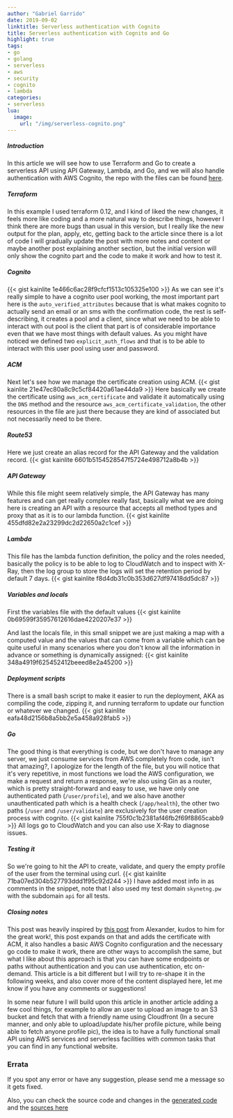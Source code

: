 ```yaml
---
author: "Gabriel Garrido"
date: 2019-09-02
linktitle: Serverless authentication with Cognito
title: Serverless authentication with Cognito and Go
highlight: true
tags:
- go
- golang
- serverless
- aws
- security
- cognito
- lambda
categories:
- serverless
lua:
  image:
    url: "/img/serverless-cognito.png"
---
```


##### **Introduction**
In this article we will see how to use Terraform and Go to create a serverless API using API Gateway, Lambda, and Go, and we will also handle authentication with AWS Cognito, the repo with the files can be found [here](https://github.com/kainlite/serverless-cognito).

##### **Terraform**
In this example I used terraform 0.12, and I kind of liked the new changes, it feels more like coding and a more natural way to describe things, however I think there are more bugs than usual in this version, but I really like the new output for the plan, apply, etc, getting back to the article since there is a lot of code I will gradually update the post with more notes and content or maybe another post explaining another section, but the initial version will only show the cognito part and the code to make it work and how to test it.

##### Cognito
{{< gist kainlite 1e466c6ac28f9cfcf1513c105325e100 >}}
As we can see it's really simple to have a cognito user pool working, the most important part here is the `auto_verified_attributes` because that is what makes cognito to actually send an email or an sms with the confirmation code, the rest is self-describing, it creates a pool and a client, since what we need to be able to interact with out pool is the client that part is of considerable importance even that we have most things with default values. As you might have noticed we defined two `explicit_auth_flows` and that is to be able to interact with this user pool using user and password.

##### ACM
Next let's see how we manage the certificate creation using ACM.
{{< gist kainlite 21e47ec80a8c9c5cf84420a61ae44da9 >}}
Here basically we create the certificate using `aws_acm_certificate` and validate it automatically using the `DNS` method and the resource `aws_acm_certificate_validation`, the other resources in the file are just there because they are kind of associated but not necessarily need to be there.

##### Route53
Here we just create an alias record for the API Gateway and the validation record.
{{< gist kainlite 6601b5154528547f5724e498712a8b4b >}}

##### API Gateway
While this file might seem relatively simple, the API Gateway has many features and can get really complex really fast, basically what we are doing here is creating an API with a resource that accepts all method types and proxy that as it is to our lambda function.
{{< gist kainlite 455dfd82e2a23299dc2d22650a2c1cef >}}

##### Lambda
This file has the lambda function definition, the policy and the roles needed, basically the policy is to be able to log to CloudWatch and to inspect with X-Ray, then the log group to store the logs will set the retention period by default 7 days.
{{< gist kainlite f8d4db31c0b353d627df97418dd5dc87 >}}

##### Variables and locals
First the variables file with the default values
{{< gist kainlite 0b69599f35957612616dae4220207e37 >}}

And last the locals file, in this small snippet we are just making a map with a computed value and the values that can come from a variable which can be quite useful in many scenarios where you don't know all the information in advance or something is dynamically assigned:
{{< gist kainlite 348a4919f625452412beeed8e2a45200 >}}

##### Deployment scripts
There is a small bash script to make it easier to run the deployment, AKA as compiling the code, zipping it, and running terraform to update our function or whatever we changed.
{{< gist kainlite eafa48d2156b8a5bb2e5a458a928fab5 >}}

##### **Go**
The good thing is that everything is code, but we don't have to manage any server, we just consume services from AWS completely from code, isn't that amazing?, I apologize for the length of the file, but you will notice that it's very repetitive, in most functions we load the AWS configuration, we make a request and return a response, we're also using Gin as a router, which is pretty straight-forward and easy to use, we have only one authenticated path (`/user/profile`), and we also have another unauthenticated path which is a health check (`/app/health`), the other two paths (`/user` and `/user/validate`) are exclusively for the user creation process with cognito.
{{< gist kainlite 755f0c1b2381af46fb2f69f8865cabb9 >}}
All logs go to CloudWatch and you can also use X-Ray to diagnose issues.

##### **Testing it**
So we're going to hit the API to create, validate, and query the empty profile of the user from the terminal using curl.
{{< gist kainlite 71ba07ed304b527793ddd1f95c92d244 >}}
I have added most info in as comments in the snippet, note that I also used my test domain `skynetng.pw` with the subdomain `api` for all tests.

##### **Closing notes**
This post was heavily inspired by [this post](https://a.l3x.in/2018/07/25/lambda-api-custom-domain-tutorial.html) from Alexander, kudos to him for the great work!, this post expands on that and adds the certificate with ACM, it also handles a basic AWS Cognito configuration and the necessary go code to make it work, there are other ways to accomplish the same, but what I like about this approach is that you can have some endpoints or paths without authentication and you can use authentication, etc on-demand. This article is a bit different but I will try to re-shape it in the following weeks, and also cover more of the content displayed here, let me know if you have any comments or suggestions!

In some near future I will build upon this article in another article adding a few cool things, for example to allow an user to upload an image to an S3 bucket and fetch that with a friendly name using Cloudfront (In a secure manner, and only able to upload/update his/her profile picture, while being able to fetch anyone profile pic), the idea is to have a fully functional small API using AWS services and serverless facilities with common tasks that you can find in any functional website.

### Errata
If you spot any error or have any suggestion, please send me a message so it gets fixed.

Also, you can check the source code and changes in the [generated code](https://github.com/kainlite/kainlite.github.io) and the [sources here](https://github.com/kainlite/blog)
